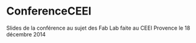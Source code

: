 ConferenceCEEI
==============

Slides de la conférence au sujet des Fab Lab faite au CEEI Provence le 18 décembre 2014 
